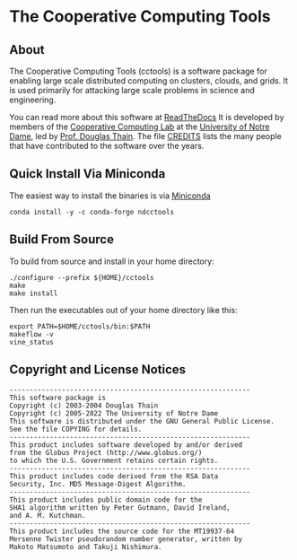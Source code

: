 # The Cooperative Computing Tools

## About

The Cooperative Computing Tools (cctools) is a software
package for enabling large scale distributed computing
on clusters, clouds, and grids.  It is used primarily for
attacking large scale problems in science and engineering.

You can read more about this software at [ReadTheDocs](https://cctools.readthedocs.io)
It is developed by members of the [Cooperative Computing Lab](https://ccl.cse.nd.edu)
at the [University of Notre Dame](https://www.nd.edu),
led by [Prof. Douglas Thain](https://dthain.github.io).
The file [CREDITS](CREDITS) lists the many people that have contributed to the software over the years.

## Quick Install Via Miniconda

The easiest way to install the binaries is via [Miniconda](https://docs.conda.io/en/latest/miniconda.html)

```
conda install -y -c conda-forge ndcctools
```

## Build From Source

To build from source and install in your home directory:

```
./configure --prefix ${HOME}/cctools
make
make install
```

Then run the executables out of your home directory like this:
```
export PATH=$HOME/cctools/bin:$PATH
makeflow -v
vine_status
```

## Copyright and License Notices

```
------------------------------------------------------------
This software package is
Copyright (c) 2003-2004 Douglas Thain
Copyright (c) 2005-2022 The University of Notre Dame
This software is distributed under the GNU General Public License.
See the file COPYING for details.
------------------------------------------------------------
This product includes software developed by and/or derived
from the Globus Project (http://www.globus.org/)
to which the U.S. Government retains certain rights.
------------------------------------------------------------
This product includes code derived from the RSA Data
Security, Inc. MD5 Message-Digest Algorithm.
------------------------------------------------------------
This product includes public domain code for the
SHA1 algorithm written by Peter Gutmann, David Ireland,
and A. M. Kutchman.
------------------------------------------------------------
This product includes the source code for the MT19937-64
Mersenne Twister pseudorandom number generator, written by 
Makoto Matsumoto and Takuji Nishimura.
```


